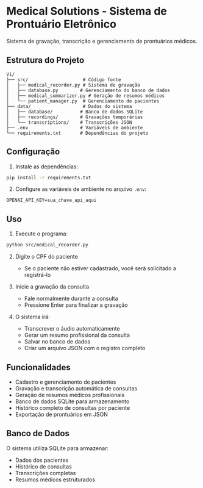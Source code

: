 # Medical Solutions - Sistema de Prontuário Eletrônico

Sistema de gravação, transcrição e gerenciamento de prontuários médicos.

## Estrutura do Projeto

```
V1/
├── src/                    # Código fonte
│   ├── medical_recorder.py # Sistema de gravação
│   ├── database.py        # Gerenciamento do banco de dados
│   ├── medical_summarizer.py # Geração de resumos médicos
│   └── patient_manager.py  # Gerenciamento de pacientes
├── data/                   # Dados do sistema
│   ├── database/          # Banco de dados SQLite
│   ├── recordings/        # Gravações temporárias
│   └── transcriptions/    # Transcrições JSON
├── .env                   # Variáveis de ambiente
└── requirements.txt       # Dependências do projeto
```

## Configuração

1. Instale as dependências:
```bash
pip install -r requirements.txt
```

2. Configure as variáveis de ambiente no arquivo `.env`:
```
OPENAI_API_KEY=sua_chave_api_aqui
```

## Uso

1. Execute o programa:
```bash
python src/medical_recorder.py
```

2. Digite o CPF do paciente
   - Se o paciente não estiver cadastrado, você será solicitado a registrá-lo

3. Inicie a gravação da consulta
   - Fale normalmente durante a consulta
   - Pressione Enter para finalizar a gravação

4. O sistema irá:
   - Transcrever o áudio automaticamente
   - Gerar um resumo profissional da consulta
   - Salvar no banco de dados
   - Criar um arquivo JSON com o registro completo

## Funcionalidades

- Cadastro e gerenciamento de pacientes
- Gravação e transcrição automática de consultas
- Geração de resumos médicos profissionais
- Banco de dados SQLite para armazenamento
- Histórico completo de consultas por paciente
- Exportação de prontuários em JSON

## Banco de Dados

O sistema utiliza SQLite para armazenar:
- Dados dos pacientes
- Histórico de consultas
- Transcrições completas
- Resumos médicos estruturados
